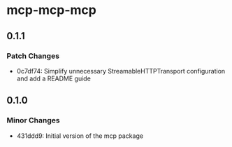 # mcp-mcp-mcp

## 0.1.1

### Patch Changes

- 0c7df74: Simplify unnecessary StreamableHTTPTransport configuration and add a README guide

## 0.1.0

### Minor Changes

- 431ddd9: Initial version of the mcp package
